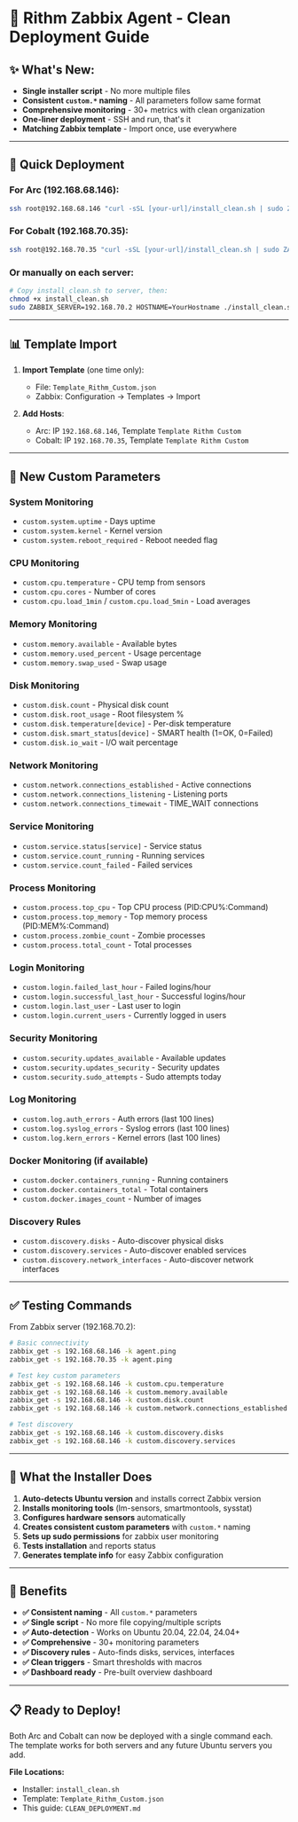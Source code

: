 # 🧹 Rithm Zabbix Agent - Clean Deployment Guide

## ✨ **What's New:**
- **Single installer script** - No more multiple files
- **Consistent `custom.*` naming** - All parameters follow same format
- **Comprehensive monitoring** - 30+ metrics with clean organization
- **One-liner deployment** - SSH and run, that's it
- **Matching Zabbix template** - Import once, use everywhere

---

## 🚀 **Quick Deployment**

### For Arc (192.168.68.146):
```bash
ssh root@192.168.68.146 "curl -sSL [your-url]/install_clean.sh | sudo ZABBIX_SERVER=192.168.70.2 HOSTNAME=Arc bash"
```

### For Cobalt (192.168.70.35):
```bash
ssh root@192.168.70.35 "curl -sSL [your-url]/install_clean.sh | sudo ZABBIX_SERVER=192.168.70.2 HOSTNAME=Cobalt bash"
```

### Or manually on each server:
```bash
# Copy install_clean.sh to server, then:
chmod +x install_clean.sh
sudo ZABBIX_SERVER=192.168.70.2 HOSTNAME=YourHostname ./install_clean.sh
```

---

## 📊 **Template Import**

1. **Import Template** (one time only):
   - File: `Template_Rithm_Custom.json`
   - Zabbix: Configuration → Templates → Import

2. **Add Hosts**:
   - Arc: IP `192.168.68.146`, Template `Template Rithm Custom`  
   - Cobalt: IP `192.168.70.35`, Template `Template Rithm Custom`

---

## 🎯 **New Custom Parameters**

### **System Monitoring**
- `custom.system.uptime` - Days uptime
- `custom.system.kernel` - Kernel version  
- `custom.system.reboot_required` - Reboot needed flag

### **CPU Monitoring** 
- `custom.cpu.temperature` - CPU temp from sensors
- `custom.cpu.cores` - Number of cores
- `custom.cpu.load_1min` / `custom.cpu.load_5min` - Load averages

### **Memory Monitoring**
- `custom.memory.available` - Available bytes
- `custom.memory.used_percent` - Usage percentage  
- `custom.memory.swap_used` - Swap usage

### **Disk Monitoring**
- `custom.disk.count` - Physical disk count
- `custom.disk.root_usage` - Root filesystem %
- `custom.disk.temperature[device]` - Per-disk temperature
- `custom.disk.smart_status[device]` - SMART health (1=OK, 0=Failed)
- `custom.disk.io_wait` - I/O wait percentage

### **Network Monitoring**
- `custom.network.connections_established` - Active connections
- `custom.network.connections_listening` - Listening ports  
- `custom.network.connections_timewait` - TIME_WAIT connections

### **Service Monitoring** 
- `custom.service.status[service]` - Service status
- `custom.service.count_running` - Running services
- `custom.service.count_failed` - Failed services

### **Process Monitoring**
- `custom.process.top_cpu` - Top CPU process (PID:CPU%:Command)
- `custom.process.top_memory` - Top memory process (PID:MEM%:Command) 
- `custom.process.zombie_count` - Zombie processes
- `custom.process.total_count` - Total processes

### **Login Monitoring**
- `custom.login.failed_last_hour` - Failed logins/hour
- `custom.login.successful_last_hour` - Successful logins/hour
- `custom.login.last_user` - Last user to login
- `custom.login.current_users` - Currently logged in users

### **Security Monitoring**
- `custom.security.updates_available` - Available updates
- `custom.security.updates_security` - Security updates  
- `custom.security.sudo_attempts` - Sudo attempts today

### **Log Monitoring**
- `custom.log.auth_errors` - Auth errors (last 100 lines)
- `custom.log.syslog_errors` - Syslog errors (last 100 lines)
- `custom.log.kern_errors` - Kernel errors (last 100 lines)

### **Docker Monitoring** (if available)
- `custom.docker.containers_running` - Running containers
- `custom.docker.containers_total` - Total containers
- `custom.docker.images_count` - Number of images

### **Discovery Rules**
- `custom.discovery.disks` - Auto-discover physical disks
- `custom.discovery.services` - Auto-discover enabled services  
- `custom.discovery.network_interfaces` - Auto-discover network interfaces

---

## ✅ **Testing Commands**

From Zabbix server (192.168.70.2):
```bash
# Basic connectivity
zabbix_get -s 192.168.68.146 -k agent.ping
zabbix_get -s 192.168.70.35 -k agent.ping

# Test key custom parameters  
zabbix_get -s 192.168.68.146 -k custom.cpu.temperature
zabbix_get -s 192.168.68.146 -k custom.memory.available
zabbix_get -s 192.168.68.146 -k custom.disk.count
zabbix_get -s 192.168.68.146 -k custom.network.connections_established

# Test discovery
zabbix_get -s 192.168.68.146 -k custom.discovery.disks
zabbix_get -s 192.168.68.146 -k custom.discovery.services
```

---

## 🔧 **What the Installer Does**

1. **Auto-detects Ubuntu version** and installs correct Zabbix version
2. **Installs monitoring tools** (lm-sensors, smartmontools, sysstat) 
3. **Configures hardware sensors** automatically
4. **Creates consistent custom parameters** with `custom.*` naming
5. **Sets up sudo permissions** for zabbix user monitoring
6. **Tests installation** and reports status
7. **Generates template info** for easy Zabbix configuration

---

## 🎉 **Benefits**

- **✅ Consistent naming** - All `custom.*` parameters
- **✅ Single script** - No more file copying/multiple scripts  
- **✅ Auto-detection** - Works on Ubuntu 20.04, 22.04, 24.04+
- **✅ Comprehensive** - 30+ monitoring parameters
- **✅ Discovery rules** - Auto-finds disks, services, interfaces
- **✅ Clean triggers** - Smart thresholds with macros
- **✅ Dashboard ready** - Pre-built overview dashboard

---

## 📋 **Ready to Deploy!**

Both Arc and Cobalt can now be deployed with a single command each. The template works for both servers and any future Ubuntu servers you add.

**File Locations:**
- Installer: `install_clean.sh` 
- Template: `Template_Rithm_Custom.json`
- This guide: `CLEAN_DEPLOYMENT.md`